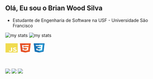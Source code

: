 ## Olá, Eu sou o Brian Wood Silva

- Estudante de Engenharia de Software na USF - Universidade São Francisco

<img alt="my stats" aling ="left"  width="50%" src="https://github-readme-stats.vercel.app/api?username=BrianWS01&show_icons=true&theme=dark"/>
<img alt="my stats" aling ="left"  width="50%" src="https://github-readme-stats.vercel.app/api/top-langs/?username=BrianWS01&layout=compact&theme=dark"/>

<div style="display: inline_block"><br>
  <img align="center" alt="Brian-Js" height="30" width="40" src="https://raw.githubusercontent.com/devicons/devicon/master/icons/javascript/javascript-plain.svg">
  <img align="center" alt="Brian-HTML" height="30" width="40" src="https://raw.githubusercontent.com/devicons/devicon/master/icons/html5/html5-original.svg">
  <img align="center" alt="Brian-CSS" height="30" width="40" src="https://raw.githubusercontent.com/devicons/devicon/master/icons/css3/css3-original.svg">
</div>
<br>
<br>
<br>

<div> 
  <a href="https://www.instagram.com/brianws2/" target="_blank"><img src="https://img.shields.io/badge/-Instagram-%23E4405F?style=for-the-badge&logo=instagram&logoColor=white" target="_blank"></a>
  <a href = "mailto:brianwood1126@gmail.com"><img src="https://img.shields.io/badge/-Gmail-%23333?style=for-the-badge&logo=gmail&logoColor=white" target="_blank"></a>
  <a href="https://www.linkedin.com/in/brian-wood00/" target="_blank"><img src="https://img.shields.io/badge/-LinkedIn-%230077B5?style=for-the-badge&logo=linkedin&logoColor=white" target="_blank"></a> 
  
</div>
